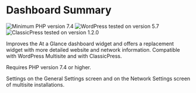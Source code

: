 # Dashboard Summary

![Minimum PHP version 7.4](https://img.shields.io/badge/PHP_min-7.4-8892bf.svg?style=flat-square)
![WordPress tested on version 5.7](https://img.shields.io/badge/WordPress-5.7-0073aa.svg?style=flat-square)
![ClassicPress tested on version 1.2.0](https://img.shields.io/badge/ClassicPress-1.2.0-03768e.svg?style=flat-square)

Improves the At a Glance dashboard widget and offers a replacement widget with more detailed website and network information. Compatible with WordPress Multisite and with ClassicPress.

Requires PHP version 7.4 or higher.

Settings on the General Settings screen and on the Network Settings screen of multisite installations.
